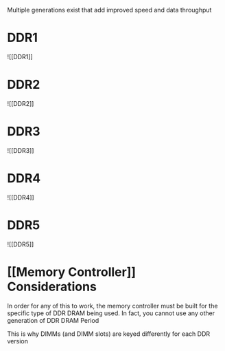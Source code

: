 Multiple generations exist that add improved speed and data throughput
# DDR1
![[DDR1]]
# DDR2
![[DDR2]]
# DDR3
![[DDR3]]
# DDR4
![[DDR4]]
# DDR5
![[DDR5]]

# [[Memory Controller]] Considerations
In order for any of this to work, the memory controller must be built for the specific type of DDR DRAM being used. In fact, you cannot use any other generation of DDR DRAM Period

This is why DIMMs (and DIMM slots) are keyed differently for each DDR version